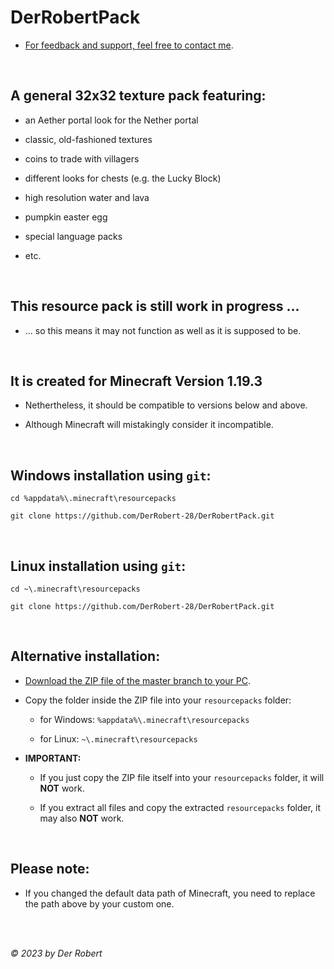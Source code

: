 # DerRobertPack

- [For feedback and support, feel free to contact me](https://www.youtube.com/@DerRobert28/community).

<br>

## A general 32x32 texture pack featuring:

- an Aether portal look for the Nether portal

- classic, old-fashioned textures

- coins to trade with villagers

- different looks for chests (e.g. the Lucky Block)

- high resolution water and lava

- pumpkin easter egg

- special language packs

- etc.

<br>

## This resource pack is still work in progress ...

- ... so this means it may not function as well as it is supposed to be.

<br>

## It is created for Minecraft Version 1.19.3

- Nethertheless, it should be compatible to versions below and above.

- Although Minecraft will mistakingly consider it incompatible.

<br>

## Windows installation using `git`:

```
cd %appdata%\.minecraft\resourcepacks

git clone https://github.com/DerRobert-28/DerRobertPack.git
```

<br>

## Linux installation using `git`:

```
cd ~\.minecraft\resourcepacks

git clone https://github.com/DerRobert-28/DerRobertPack.git
```

<br>

## Alternative installation:

- [Download the ZIP file of the master branch to your PC](https://github.com/DerRobert-28/DerRobertPack/archive/refs/heads/master.zip).

- Copy the folder inside the ZIP file into your `resourcepacks` folder:

  - for Windows: `%appdata%\.minecraft\resourcepacks`

  - for Linux: `~\.minecraft\resourcepacks`

- **IMPORTANT:**

  - If you just copy the ZIP file itself into your `resourcepacks` folder, it will **NOT** work.
  
  - If you extract all files and copy the extracted `resourcepacks` folder, it may also **NOT** work.

<br>

## Please note:

- If you changed the default data path of Minecraft, you need to replace the path above by your custom one.

<br>
<br>

*&copy; 2023 by Der Robert*
